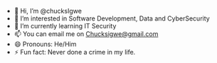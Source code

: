 - 👋 Hi, I’m @chucksIgwe
- 👀 I’m interested in Software Development, Data and CyberSecurity
- 🌱 I’m currently learning IT Security
- 📫 You can email me on Chucksigwe@gmail.com
- 😄 Pronouns: He/Him
- ⚡ Fun fact: Never done a crime in my life.

<!---
chucksigwe/chucksigwe is a ✨ special ✨ repository because its `README.md` (this file) appears on your GitHub profile.
You can click the Preview link to take a look at your changes.
--->
